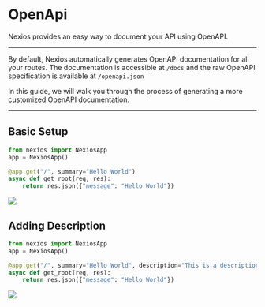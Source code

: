 # OpenApi

Nexios provides an easy way to document your API using OpenAPI.

---
By default, Nexios automatically generates OpenAPI documentation for all your routes. The documentation is accessible at `/docs` and the raw OpenAPI specification is available at `/openapi.json`

In this guide, we will walk you through the process of generating a more customized OpenAPI documentation.

---

##  Basic Setup

```python
from nexios import NexiosApp
app = NexiosApp()

@app.get("/", summary="Hello World")
async def get_root(req, res):
    return res.json({"message": "Hello World"})
```

<img src="/openapi/basic-config.png">


## Adding Description

```python
from nexios import NexiosApp
app = NexiosApp()

@app.get("/", summary="Hello World", description="This is a description")
async def get_root(req, res):
    return res.json({"message": "Hello World"})
```

<img src="/openapi/description.png">